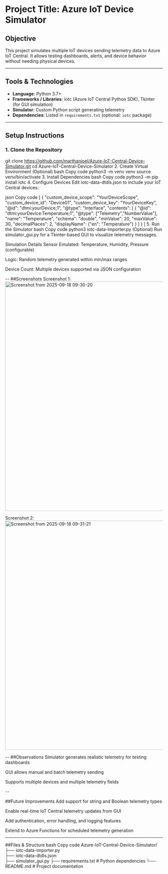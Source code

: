 # Project Title: Azure IoT  Device Simulator

## Objective
This project simulates multiple IoT devices sending telemetry data to Azure IoT Central. It allows testing dashboards, alerts, and device behavior without needing physical devices.

---

## Tools & Technologies

- **Language**: Python 3.7+
- **Frameworks / Libraries**: iotc (Azure IoT Central Python SDK), Tkinter (for GUI simulation)
- **Simulator**: Custom Python script generating telemetry
- **Dependencies**: Listed in `requirements.txt` (optional: `iotc` package)

---

## Setup Instructions

### 1. Clone the Repository
git clone https://github.com/marthanjoel/Azure-IoT-Central-Device-Simulator.git
cd Azure-IoT-Central-Device-Simulator
2. Create Virtual Environment (Optional)
bash
Copy code
python3 -m venv venv
source venv/bin/activate
3. Install Dependencies
bash
Copy code
python3 -m pip install iotc
4. Configure Devices
Edit iotc-data-dtdls.json to include your IoT Central devices:

json
Copy code
[
  {
    "custom_device_scope": "YourDeviceScope",
    "custom_device_id": "Device01",
    "custom_device_key": "YourDeviceKey",
    "@id": "dtmi:yourDevice;1",
    "@type": "Interface",
    "contents": [
      {
        "@id": "dtmi:yourDevice:Temperature;1",
        "@type": ["Telemetry","NumberValue"],
        "name": "Temperature",
        "schema": "double",
        "minValue": 20,
        "maxValue": 30,
        "decimalPlaces": 2,
        "displayName": {"en": "Temperature"}
      }
    ]
  }
]
5. Run the Simulator
bash
Copy code
python3 iotc-data-importer.py
(Optional) Run simulator_gui.py for a Tkinter-based GUI to visualize telemetry messages.

Simulation Details
Sensor Emulated: Temperature, Humidity, Pressure (configurable)

Logic: Random telemetry generated within min/max ranges

Device Count: Multiple devices supported via JSON configuration


--
##Screenshots
Screenshot 1: <img width="1255" height="731" alt="Screenshot from 2025-09-18 09-30-20" src="https://github.com/user-attachments/assets/3ce16975-c4be-4b2f-8f4c-7397b791a14f" />

Screenshot 2: <img width="1255" height="731" alt="Screenshot from 2025-09-18 09-31-21" src="https://github.com/user-attachments/assets/af51b9a5-86e6-44a5-b5da-55d3df2f8097" />


--
##Observations
Simulator generates realistic telemetry for testing dashboards

GUI allows manual and batch telemetry sending

Supports multiple devices and multiple telemetry fields


--


##Future Improvements
Add support for string and Boolean telemetry types

Enable real-time IoT Central telemetry updates from GUI

Add authentication, error handling, and logging features

Extend to Azure Functions for scheduled telemetry generation


----

##Files & Structure
bash
Copy code
Azure-IoT-Central-Device-Simulator/
├── iotc-data-importer.py    
├── iotc-data-dtdls.json     
├── simulator_gui.py         ├── requirements.txt         # Python dependencies
└── README.md                # Project documentation
